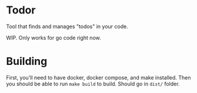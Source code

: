# Todor

Tool that finds and manages "todos" in your code. 


WIP. Only works for go code right now.


# Building 

First, you'll need to have docker, docker compose, and make installed. Then you should be able to run `make build` to build. Should go in `dist/` folder.
